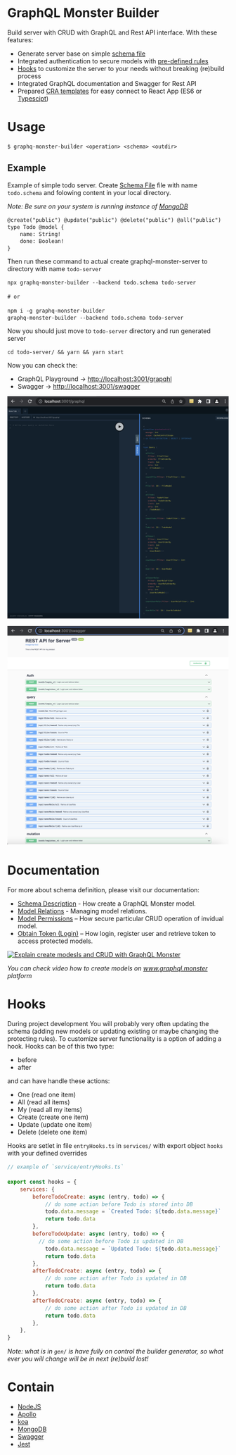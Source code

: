
# GraphQL Monster Builder

Build server with CRUD with GraphQL and Rest API interface. With these features:

- Generate server base on simple [schema file](https://github.com/miuan/graphql-monster-builder/blob/master/Schema.md)
- Integrated authentication to secure models with [pre-defined rules](https://github.com/miuan/graphql-monster-builder/blob/master/Schema.md#model-permissions)
- [Hooks](https://github.com/miuan/graphql-monster-builder/blob/master/Readme.md#hooks) to customize the server to your needs without breaking (re)build process
- Integrated GraphQL documentation and Swagger for Rest API
- Prepared [CRA templates](https://github.com/graphql-monster/cra-template-graphql-monster) for easy connect to React App (ES6 or [Typescipt](https://github.com/miuan/cra-template-graphql-monster-typescript))

# Usage

```
$ graphq-monster-builder <operation> <schema> <outdir>
```

## Example

Example of simple todo server. Create [Schema File](https://github.com/miuan/graphql-monster-builder/blob/master/Schema.md) file with name `todo.schema` and folowing content in your local directory.

_Note: Be sure on your system is running instance of [MongoDB](https://www.mongodb.com/)_

```
@create("public") @update("public") @delete("public") @all("public")
type Todo @model {
    name: String!
    done: Boolean!
}
```

Then run these command to actual create graphql-monster-server to directory with name `todo-server`

```
npx graphq-monster-builder --backend todo.schema todo-server

# or

npm i -g graphq-monster-builder
graphq-monster-builder --backend todo.schema todo-server
```
Now you should just move to `todo-server` directory and run generated server

```
cd todo-server/ && yarn && yarn start
```
Now you can check the: 
- GraphQL Playground -> [http://localhost:3001/grapqhl](http://localhost:3001/graphql) 
- Swagger -> [http://localhost:3001/swagger](http://localhost:3001/swagger) 

![Image of graphql](doc/assets/graphql.png)

![Image of swagger](doc/assets/swagger.png)
# Documentation

For more about schema definition, please visit our documentation:
- [Schema Description](https://github.com/miuan/graphql-monster-builder/blob/master/Schema.md) - How create a GraphQL Monster model.
- [Model Relations](https://github.com/miuan/graphql-monster-builder/blob/master/Schema.md#relations) - Managing model relations.
- [Model Permissions](https://github.com/miuan/graphql-monster-builder/blob/master/Schema.md#model-permissions) – How secure particular CRUD operation of invidual model.
- [Obtain Token (Login)](https://github.com/miuan/graphql-monster-builder/blob/master/Login.md) – How login, register user and retrieve token to access protected models.


[![Explain create modesls and CRUD with GraphQL Monster](https://img.youtube.com/vi/SE2313FeboY/0.jpg)](https://www.youtube.com/watch?v=SE2313FeboY)

_You can check video how to create models on www.graphql.monster platform_
# Hooks
During project development You will probably very often updating the schema (adding new models or updating existing or maybe changing the protecting rules). To customize server functionality is a option of adding a hook. Hooks can be of this two type:
- before
- after

and can have handle these actions:
- One (read one item)
- All (read all items)
- My (read all my items)
- Create (create one item)
- Update (update one item)
- Delete (delete one item)

Hooks are setlet in file `entryHooks.ts` in `services/` with export object `hooks` with your defined overrides 

```javascript
// example of `service/entryHooks.ts`

export const hooks = {
    services: {
        beforeTodoCreate: async (entry, todo) => {
            // do some action before Todo is stored into DB
            todo.data.message = `Created Todo: ${todo.data.message}`
            return todo.data
        },
        beforeTodoUpdate: async (entry, todo) => {
          // do some action before Todo is updated in DB
            todo.data.message = `Updated Todo: ${todo.data.message}`
            return todo.data
        },
        afterTodoCreate: async (entry, todo) => {
            // do some action after Todo is updated in DB
            return todo.data
        },
        afterTodoCreate: async (entry, todo) => {
            // do some action after Todo is updated in DB
            return todo.data
        },
    },
}
```

_Note: what is in `gen/` is have fully on control the builder generator, so what ever you will change will be in next (re)build lost!_

# Contain

 - [NodeJS](https://nodejs.org/en/)
 - [Apollo](https://www.apollographql.com)
 - [koa](https://koajs.com/)
 - [MongoDB](https://www.mongodb.com/)
 - [Swagger](https://swagger.io/)
 - [Jest](https://jestjs.io/)